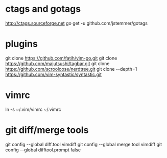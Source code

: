 # ctags and gotags

http://ctags.sourceforge.net
go get -u github.com/jstemmer/gotags

# plugins

git clone https://github.com/fatih/vim-go.git
git clone https://github.com/majutsushi/tagbar.git
git clone https://github.com/scrooloose/nerdtree.git
git clone --depth=1 https://github.com/vim-syntastic/syntastic.git

# vimrc

ln -s ~/.vim/vimrc ~/.vimrc

# git diff/merge tools

git config --global diff.tool vimdiff
git config --global merge.tool vimdiff
git config --global difftool.prompt false

